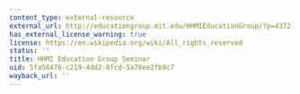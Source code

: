 ```yaml
---
content_type: external-resource
external_url: http://educationgroup.mit.edu/HHMIEducationGroup/?p=4372
has_external_license_warning: true
license: https://en.wikipedia.org/wiki/All_rights_reserved
status: ''
title: HHMI Education Group Seminar
uid: 5fa56476-c219-4dd2-8fcd-5a78ee2fb9c7
wayback_url: ''
---
```

